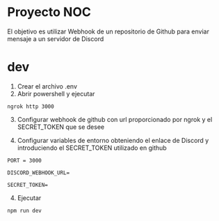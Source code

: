 # Proyecto NOC

El objetivo es utilizar Webhook de un repositorio de Github para enviar mensaje a un servidor de Discord

# dev

1. Crear el archivo .env
2. Abrir powershell y ejecutar

```
ngrok http 3000
```

3. Configurar webhook de github con url proporcionado por ngrok y el SECRET_TOKEN que se desee

4. Configurar variables de entorno obteniendo el enlace de Discord y introduciendo el SECRET_TOKEN utilizado en github

```
PORT = 3000

DISCORD_WEBHOOK_URL=

SECRET_TOKEN=
```

4. Ejecutar

```
npm run dev
```
